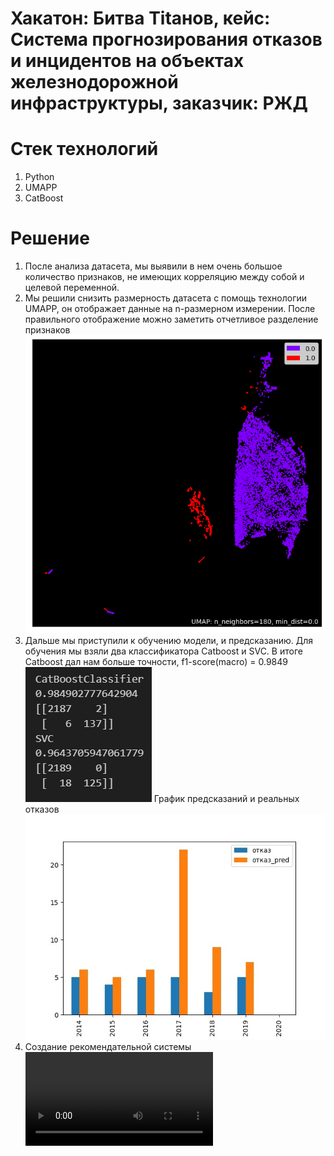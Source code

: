 # Хакатон: Битва Titанов,  кейс: Система прогнозирования отказов и инцидентов на объектах железнодорожной инфраструктуры, заказчик: РЖД
# Стек технологий
1. Python
2. UMAPP
3. CatBoost
# Решение
1. После анализа датасета, мы выявили в нем очень большое количество признаков, не имеющих корреляцию между собой и целевой переменной.<br>
2. Мы решили снизить размерность датасета с помощь технологии UMAPP, он отображает данные на n-размерном измерении. После правильного отображение можно заметить отчетливое разделение признаков<br>
![umapp](https://github.com/IsMarshev/Case-RZD-Battle-of-Titans/blob/main/src/umapp.png)
3. Дальше мы приступили к обучению модели, и предсказанию. Для обучения мы взяли два классификатора Catboost и SVC. В итоге Catboost дал нам больше точности, f1-score(macro) = 0.9849
![score](https://github.com/IsMarshev/Case-RZD-Battle-of-Titans/blob/main/src/image.png)
График предсказаний и реальных отказов
![pred](https://github.com/IsMarshev/Case-RZD-Battle-of-Titans/blob/main/src/%D0%B8%D1%82%D0%BE%D0%B3.jpg)
4. Создание рекомендательной системы
![rks](https://github.com/IsMarshev/Case-RZD-Battle-of-Titans/blob/main/src/%D0%A0%D0%B0%D0%B1%D0%BE%D1%82%D0%B0%20%D1%80%D0%B5%D0%BA%D0%BE%D0%BC%D0%B5%D0%BD%D0%B4%D0%B0%D1%82%D0%B5%D0%BB%D1%8C%D0%BD%D0%BE%D0%B9%20%D1%81%D0%B8%D1%81%D1%82%D0%B5%D0%BC%D1%8B.mp4)
